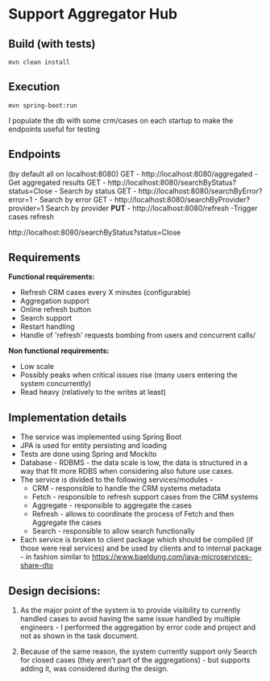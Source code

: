 # Support Aggregator Hub
## **Build (with tests)**
    mvn clean install

## **Execution**
    mvn spring-boot:run  


I populate the db with some crm/cases on each startup to make the endpoints useful for testing

## **Endpoints**
(by default all on localhost:8080)
GET - http://localhost:8080/aggregated  - Get aggregated results
GET - http://localhost:8080/searchByStatus?status=Close - Search by status
GET - http://localhost:8080/searchByError?error=1 - Search by error
GET - http://localhost:8080/searchByProvider?provider=1 Search by provider
**PUT** - http://localhost:8080/refresh      -Trigger cases refresh


http://localhost:8080/searchByStatus?status=Close



## **Requirements**

**Functional requirements:**

- Refresh CRM cases every X minutes (configurable)
- Aggregation support
- Online refresh button
- Search support
- Restart handling
- Handle of 'refresh' requests bombing from users and concurrent calls/

**Non functional requirements:**

- Low scale
- Possibly peaks when critical issues rise (many users entering the system concurrently)
- Read heavy (relatively to the writes at least)

## **Implementation details**

- The service was implemented using Spring Boot
- JPA is used for entity persisting and loading
- Tests are done using Spring and Mockito
- Database - RDBMS - the data scale is low, the data is structured in a way that fit more RDBS when considering also future use cases.
- The service is divided to the following services/modules -
  - CRM - responsible to handle the CRM systems metadata
  - Fetch - responsible to refresh support cases from the CRM systems
  - Aggregate - responsible to aggregate the cases
  - Refresh - allows to coordinate the process of Fetch and then Aggregate the         cases
  - Search - responsible to allow search functionally
- Each service is broken to client package which should be compiled (if those were real services) and be used by clients and to internal package - in fashion similar to https://www.baeldung.com/java-microservices-share-dto

## **Design decisions:**

1. As the major point of the system is to provide visibility to currently handled cases to avoid having the same issue handled by multiple engineers - I performed the aggregation by error code and project and not as shown in the task document.

2. Because of the same reason, the system currently support only Search for closed cases (they aren't part of the aggregations) - but supports adding it, was considered during the design.
